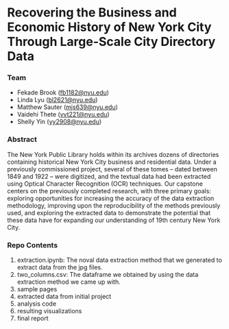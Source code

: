 # Recovering the Business and Economic History of New York City Through Large-Scale City Directory Data

### Team

* Fekade Brook (fb1182@nyu.edu) 
* Linda Lyu (bl2621@nyu.edu) 
* Matthew Sauter (mjs639@nyu.edu) 
* Vaidehi Thete (vvt221@nyu.edu) 
* Shelly Yin (yy2908@nyu.edu)

### Abstract
The New York Public Library holds within its archives dozens of directories containing historical New York City business and residential data. Under a previously commissioned project, several of these tomes – dated between 1849 and 1922 – were digitized, and the textual data had been extracted using Optical Character Recognition (OCR) techniques. Our capstone centers on the previously completed research, with three primary goals: exploring opportunities for increasing the accuracy of the data extraction methodology, improving upon the reproducibility of the methods previously used, and exploring the extracted data to demonstrate the potential that these data have for expanding our understanding of 19th century New York City.

### Repo Contents

1. extraction.ipynb: The noval data extraction method that we generated to extract data from the jpg files. 
2. two_columns.csv: The dataframe we obtained by using the data extraction method we came up with. 
3. sample pages
4. extracted data from initial project
5. analysis code
6. resulting visualizations
7. final report
